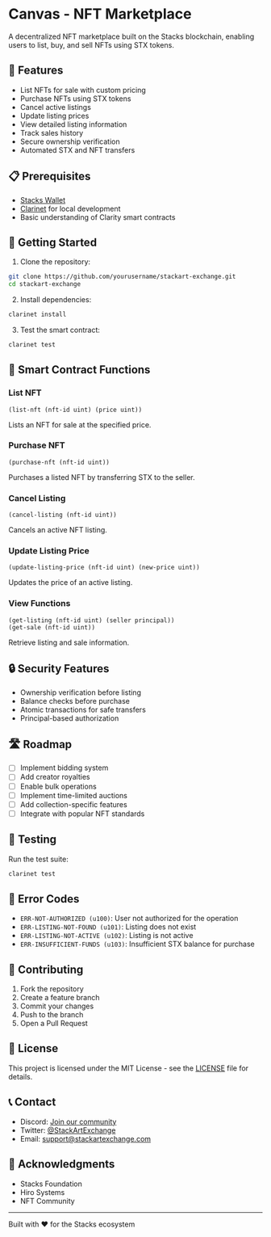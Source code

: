 # Canvas - NFT Marketplace

A decentralized NFT marketplace built on the Stacks blockchain, enabling users to list, buy, and sell NFTs using STX tokens.

## 🌟 Features

- List NFTs for sale with custom pricing
- Purchase NFTs using STX tokens
- Cancel active listings
- Update listing prices
- View detailed listing information
- Track sales history
- Secure ownership verification
- Automated STX and NFT transfers

## 📋 Prerequisites

- [Stacks Wallet](https://www.hiro.so/wallet)
- [Clarinet](https://github.com/hirosystems/clarinet) for local development
- Basic understanding of Clarity smart contracts

## 🚀 Getting Started

1. Clone the repository:
```bash
git clone https://github.com/yourusername/stackart-exchange.git
cd stackart-exchange
```

2. Install dependencies:
```bash
clarinet install
```

3. Test the smart contract:
```bash
clarinet test
```

## 📝 Smart Contract Functions

### List NFT
```clarity
(list-nft (nft-id uint) (price uint))
```
Lists an NFT for sale at the specified price.

### Purchase NFT
```clarity
(purchase-nft (nft-id uint))
```
Purchases a listed NFT by transferring STX to the seller.

### Cancel Listing
```clarity
(cancel-listing (nft-id uint))
```
Cancels an active NFT listing.

### Update Listing Price
```clarity
(update-listing-price (nft-id uint) (new-price uint))
```
Updates the price of an active listing.

### View Functions
```clarity
(get-listing (nft-id uint) (seller principal))
(get-sale (nft-id uint))
```
Retrieve listing and sale information.

## 🔒 Security Features

- Ownership verification before listing
- Balance checks before purchase
- Atomic transactions for safe transfers
- Principal-based authorization

## 🛣️ Roadmap

- [ ] Implement bidding system
- [ ] Add creator royalties
- [ ] Enable bulk operations
- [ ] Implement time-limited auctions
- [ ] Add collection-specific features
- [ ] Integrate with popular NFT standards

## 🧪 Testing

Run the test suite:
```bash
clarinet test
```

## 📜 Error Codes

- `ERR-NOT-AUTHORIZED (u100)`: User not authorized for the operation
- `ERR-LISTING-NOT-FOUND (u101)`: Listing does not exist
- `ERR-LISTING-NOT-ACTIVE (u102)`: Listing is not active
- `ERR-INSUFFICIENT-FUNDS (u103)`: Insufficient STX balance for purchase

## 🤝 Contributing

1. Fork the repository
2. Create a feature branch
3. Commit your changes
4. Push to the branch
5. Open a Pull Request

## 📄 License

This project is licensed under the MIT License - see the [LICENSE](LICENSE) file for details.

## 📞 Contact

- Discord: [Join our community](#)
- Twitter: [@StackArtExchange](#)
- Email: support@stackartexchange.com

## 🙏 Acknowledgments

- Stacks Foundation
- Hiro Systems
- NFT Community

---
Built with ❤️ for the Stacks ecosystem
